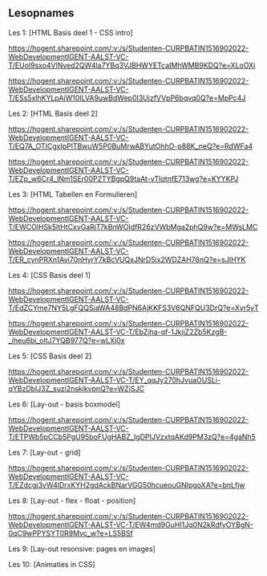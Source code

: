 ## Lesopnames


Les 1: [HTML Basis deel 1 - CSS intro]   

https://hogent.sharepoint.com/:v:/s/Studenten-CURPBATIN1516902022-WebDevelopmentIGENT-AALST-VC-T/EUol9sxo4VlNved2QW4la7YBq3VJBHWYETcaIMhWMB9KDQ?e=XLoOXi

https://hogent.sharepoint.com/:v:/s/Studenten-CURPBATIN1516902022-WebDevelopmentIGENT-AALST-VC-T/ESs5xlhKYLpAjW10ILVA9uwBdWep0I3UjzfVVpP6bqvq0Q?e=MpPc4J

Les 2: [HTML Basis deel 2]

https://hogent.sharepoint.com/:v:/s/Studenten-CURPBATIN1516902022-WebDevelopmentIGENT-AALST-VC-T/EQ7A_OTICgxIpPlTBwuW5P0BuMrwABYutOhhO-p88K_neQ?e=RdWFa4

https://hogent.sharepoint.com/:v:/s/Studenten-CURPBATIN1516902022-WebDevelopmentIGENT-AALST-VC-T/EZp_w6Cr4_lNm1SEr00P2TYBgpQ9taAt-vTIqtnfE713wg?e=KYYKPJ

Les 3: [HTML Tabellen en Formulieren]

https://hogent.sharepoint.com/:v:/s/Studenten-CURPBATIN1516902022-WebDevelopmentIGENT-AALST-VC-T/EWCOlHSk5ltHtCxvGaRjT7kBnWOIdfR26zVWbMga2phQ9w?e=MWsLMC

https://hogent.sharepoint.com/:v:/s/Studenten-CURPBATIN1516902022-WebDevelopmentIGENT-AALST-VC-T/ER_cynPRXn1Avi70nHyrY7kBcVUQxJNrD5ix2WDZAH76nQ?e=sJIHYK

Les 4: [CSS Basis deel 1]

https://hogent.sharepoint.com/:v:/s/Studenten-CURPBATIN1516902022-WebDevelopmentIGENT-AALST-VC-T/EdZCYme7NY5LgFQQSiaWA48BdPN6AjKKFS3V6QNFQU3DrQ?e=Xvr5yT

https://hogent.sharepoint.com/:v:/s/Studenten-CURPBATIN1516902022-WebDevelopmentIGENT-AALST-VC-T/EbZjha-qf-1JkjiZ2Zb5KzgB-_iheu6bi_oltJ7YQB977Q?e=wLXj0x

Les 5: [CSS Basis deel 2]

https://hogent.sharepoint.com/:v:/s/Studenten-CURPBATIN1516902022-WebDevelopmentIGENT-AALST-VC-T/EY_qqJy270hJvuaOUSLi-qYBzDblJ3Z_suzi2nskjkvpnQ?e=WZjSJC

Les 6: [Lay-out - basis boxmodel]

https://hogent.sharepoint.com/:v:/s/Studenten-CURPBATIN1516902022-WebDevelopmentIGENT-AALST-VC-T/ETPWb5pCCb5PgU95boFUgHABZ_IgDPIJVzxtqAKd9PM3zQ?e=4gaNh5


Les 7: [Lay-out - grid]

https://hogent.sharepoint.com/:v:/s/Studenten-CURPBATIN1516902022-WebDevelopmentIGENT-AALST-VC-T/EZdcgj3vW4lDrxKYH2gdAckBNarVGG50hcueouGNIpgoXA?e=bnLfjw

Les 8: [Lay-out - flex - float - position]

https://hogent.sharepoint.com/:v:/s/Studenten-CURPBATIN1516902022-WebDevelopmentIGENT-AALST-VC-T/EW4md9GuHI1Jq0N2kRdfyOYBgN-0qC9wPPYSYT0R9Mvc_w?e=LS5BSf

Les 9: [Lay-out resonsive: pages en images]

Les 10: [Animaties in CSS]
